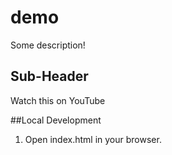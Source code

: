 # demo 

Some description!

## Sub-Header

Watch this on YouTube


##Local Development

1. Open index.html in your browser.


